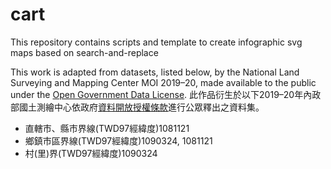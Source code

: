 # cart
This repository contains scripts and template to create infographic svg maps based on search-and-replace

This work is adapted from datasets, listed below, by the National Land Surveying and Mapping Center MOI 2019–20, made available to the public under the [Open Government Data License](https://data.gov.tw/license).
此作品衍生於以下2019–20年內政部國土測繪中心依政府[資料開放授權條款](https://data.gov.tw/license)進行公眾釋出之資料集。
* 直轄市、縣市界線(TWD97經緯度)1081121
* 鄉鎮市區界線(TWD97經緯度)1090324, 1081121
* 村(里)界(TWD97經緯度)1090324
